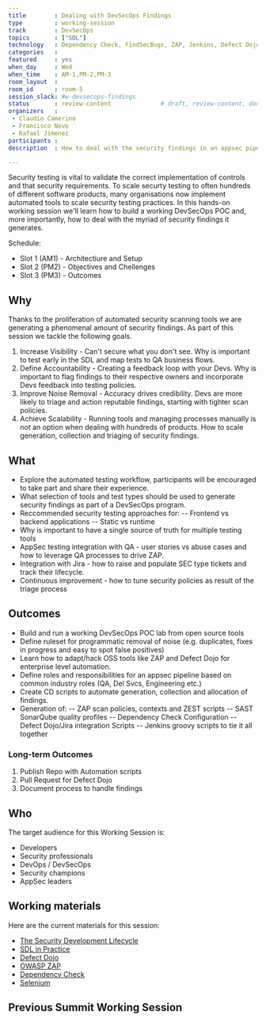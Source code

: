 ```yaml
---
title        : Dealing with DevSecOps Findings
type         : working-session
track        : DevSecOps
topics       : ["SDL"]
technology   : Dependency Check, FindSecBugs, ZAP, Jenkins, Defect Dojo, Selenium, Jira, Juice Shop
categories   :                      
featured     : yes                  
when_day     : Wed
when_time    : AM-1,PM-2,PM-3
room_layout  :
room_id      : room-5
session_slack: #w-devsecops-findings 
status       : review-content              # draft, review-content, done
organizers   : 
 - Claudio Camerino
 - Francisco Novo
 - Rafael Jimenez
participants : 
description  : How to deal with the security findings in an appsec pipeline and drive continuous improvement of the testing policies

---
```


Security testing is vital to validate the correct implementation of controls and that security requirements. To scale securty testing to often hundreds of different software products, many organisations now implement automated tools to scale security testing practices. In this hands-on working session we'll learn how to build a working DevSecOps POC and, more importantly, how to deal with the myriad of security findings it generates.

Schedule:
- Slot 1 (AM1) - Architectiure and Setup
- Slot 2 (PM2) - Objectives and Chellenges
- Slot 3 (PM3) - Outcomes

## Why

Thanks to the proliferation of automated security scanning tools we are generating a phenomenal amount of security findings. As part of  this session we tackle the following goals.

1. Increase Visibility - Can't secure what you don't see. Why is important to test early in the SDL and map tests to QA business flows.
2. Define Accountability - Creating a feedback loop with your Devs. Why is important to flag findings to their respective owners and incorporate Devs feedback into testing policies.
3. Improve Noise Removal - Accuracy drives credibility. Devs are more likely to triage and action reputable findings, starting with tighter scan policies.
4. Achieve Scalability - Running tools and managing processes manually is not an option when dealing with hundreds of products. How to scale generation, collection and triaging of security findings.

## What

- Explore the automated testing workflow, participants will be encouraged to take part and share their experience.
- What selection of tools and test types should be used to generate security findings as part of a DevSecOps program.
- Reccommended security testing approaches for:
-- Frontend vs backend applications
-- Static vs runtime
- Why is important to have a single source of truth for multiple testing tools
- AppSec testing integration with QA - user stories vs abuse cases and how to leverage QA processes to drive ZAP.
- Integration with Jira - how to raise and populate SEC type tickets and track their lifecycle.
- Continuous improvement - how to tune security policies as result of the triage process

## Outcomes
- Build and run a working DevSecOps POC lab from open source tools
- Define ruleset for programmatic removal of noise (e.g. duplicates, fixes in progress and easy to spot false positives)
- Learn how to adapt/hack OSS tools like ZAP and Defect Dojo for enterprise level automation.
- Define roles and responsibilities for an appsec pipeline based on common industry roles (QA, Del Svcs, Engineering etc.)
- Create CD scripts to automate generation, collection and allocation of findings.
- Generation of:
-- ZAP scan policies, contexts and ZEST scripts
-- SAST SonarQube quality profiles
-- Dependency Check Configuration
-- Defect Dojo/Jira integration Scripts
-- Jenkins groovy scripts to tie it all together

### Long-term Outcomes 

1.  Publish Repo with Automation scripts
2.  Pull Request for Defect Dojo
3.  Document process to handle findings


## Who

The target audience for this Working Session is:

 - Developers
 - Security professionals
 - DevOps / DevSecOps
 - Security champions
 - AppSec leaders

## Working materials

Here are the current materials for this session:

- [The Security Development Lifecycle](https://www.owasp.org/images/7/78/OWASP_AppSec_Research_2010_Keynote_2_by_Lipner.pdf)
- [SDL in Practice](https://www.owasp.org/images/4/45/SDL_in_practice.pdf)
- [Defect Dojo](https://github.com/DefectDojo/django-DefectDojo)
- [OWASP ZAP](https://github.com/zaproxy/zaproxy)
- [Dependency Check](https://github.com/jeremylong/DependencyCheck)
- [Selenium](https://www.seleniumhq.org/projects/webdriver)

## Previous Summit Working Session

